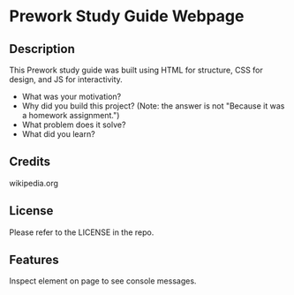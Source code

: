 # Prework Study Guide Webpage

## Description

This Prework study guide was built using HTML for structure, CSS for design, and JS for interactivity.

- What was your motivation?
- Why did you build this project? (Note: the answer is not "Because it was a homework assignment.")
- What problem does it solve?
- What did you learn?

## Credits

wikipedia.org

## License

Please refer to the LICENSE in the repo.

## Features

Inspect element on page to see console messages.
